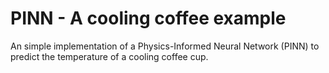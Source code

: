 # PINN - A cooling coffee example

An simple implementation of a Physics-Informed Neural Network (PINN) to predict the temperature of a cooling coffee cup.
